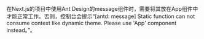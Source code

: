 在Next.js的项目中使用Ant Design的message组件时，需要将其放在App组件中才能正常工作。否则，控制台会提示“[antd: message] Static function can not consume context like dynamic theme. Please use 'App' component instead。”。
